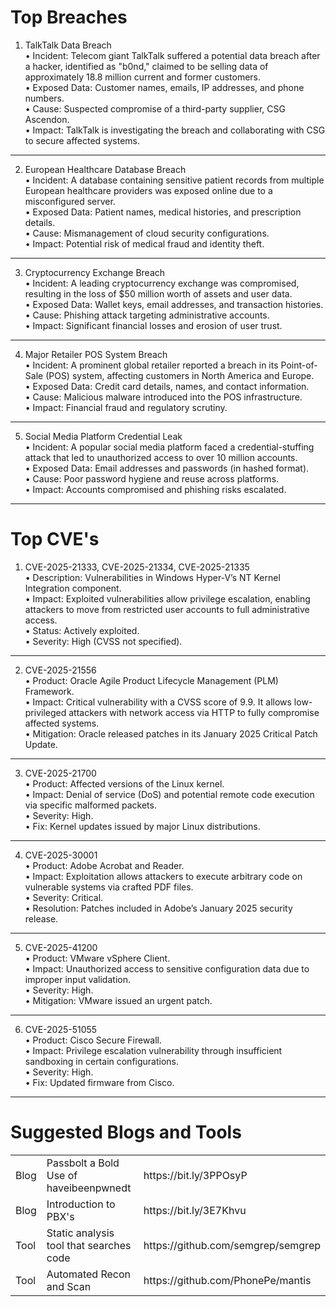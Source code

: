# Top Breaches
1. TalkTalk Data Breach<br>
•	Incident: Telecom giant TalkTalk suffered a potential data breach after a hacker, identified as "b0nd," claimed to be selling data of approximately 18.8 million current and former customers.<br>
•	Exposed Data: Customer names, emails, IP addresses, and phone numbers.<br>
•	Cause: Suspected compromise of a third-party supplier, CSG Ascendon.<br>
•	Impact: TalkTalk is investigating the breach and collaborating with CSG to secure affected systems.
________________________________________
2. European Healthcare Database Breach<br>
•	Incident: A database containing sensitive patient records from multiple European healthcare providers was exposed online due to a misconfigured server.<br>
•	Exposed Data: Patient names, medical histories, and prescription details.<br>
•	Cause: Mismanagement of cloud security configurations.<br>
•	Impact: Potential risk of medical fraud and identity theft.<br>
________________________________________
3. Cryptocurrency Exchange Breach<br>
•	Incident: A leading cryptocurrency exchange was compromised, resulting in the loss of $50 million worth of assets and user data.<br>
•	Exposed Data: Wallet keys, email addresses, and transaction histories.<br>
•	Cause: Phishing attack targeting administrative accounts.<br>
•	Impact: Significant financial losses and erosion of user trust.<br>
________________________________________
4. Major Retailer POS System Breach<br>
•	Incident: A prominent global retailer reported a breach in its Point-of-Sale (POS) system, affecting customers in North America and Europe.<br>
•	Exposed Data: Credit card details, names, and contact information.<br>
•	Cause: Malicious malware introduced into the POS infrastructure.<br>
•	Impact: Financial fraud and regulatory scrutiny.<br>
________________________________________
5. Social Media Platform Credential Leak<br>
•	Incident: A popular social media platform faced a credential-stuffing attack that led to unauthorized access to over 10 million accounts.<br>
•	Exposed Data: Email addresses and passwords (in hashed format).<br>
•	Cause: Poor password hygiene and reuse across platforms.<br>
•	Impact: Accounts compromised and phishing risks escalated.<br>
________________________________________
# Top CVE's<br>
1. CVE-2025-21333, CVE-2025-21334, CVE-2025-21335<br>
•	Description: Vulnerabilities in Windows Hyper-V’s NT Kernel Integration component.<br>
•	Impact: Exploited vulnerabilities allow privilege escalation, enabling attackers to move from restricted user accounts to full administrative access.<br>
•	Status: Actively exploited.<br>
•	Severity: High (CVSS not specified).<br>
________________________________________
2. CVE-2025-21556<br>
•	Product: Oracle Agile Product Lifecycle Management (PLM) Framework.<br>
•	Impact: Critical vulnerability with a CVSS score of 9.9. It allows low-privileged attackers with network access via HTTP to fully compromise affected systems.<br>
•	Mitigation: Oracle released patches in its January 2025 Critical Patch Update.<br>
________________________________________
3. CVE-2025-21700<br>
•	Product: Affected versions of the Linux kernel.<br>
•	Impact: Denial of service (DoS) and potential remote code execution via specific malformed packets.<br>
•	Severity: High.<br>
•	Fix: Kernel updates issued by major Linux distributions.<br>
________________________________________
4. CVE-2025-30001<br>
•	Product: Adobe Acrobat and Reader.<br>
•	Impact: Exploitation allows attackers to execute arbitrary code on vulnerable systems via crafted PDF files.<br>
•	Severity: Critical.<br>
•	Resolution: Patches included in Adobe’s January 2025 security release.<br>
________________________________________                                                                          
5. CVE-2025-41200<br>
•	Product: VMware vSphere Client.<br>
•	Impact: Unauthorized access to sensitive configuration data due to improper input validation.<br>
•	Severity: High.<br>
•	Mitigation: VMware issued an urgent patch.<br>
________________________________________
6. CVE-2025-51055<br>
•	Product: Cisco Secure Firewall.<br>
•	Impact: Privilege escalation vulnerability through insufficient sandboxing in certain configurations.<br>
•	Severity: High.<br>
•	Fix: Updated firmware from Cisco.<br>
________________________________________
# Suggested Blogs and Tools
<smart-table>
        <table>
<tbody>
              <td>Blog</td><td>Passbolt a Bold Use of haveibeenpwnedt</td><td>https://bit.ly/3PPOsyP</td></tr>
              <td>Blog</td><td>Introduction to PBX's</td><td>https://bit.ly/3E7Khvu</td></tr>
              <td>Tool</td><td>Static analysis tool that searches code</td><td>https://github.com/semgrep/semgrep</td></tr>
              <td>Tool</td><td>Automated Recon and Scan</td><td>https://github.com/PhonePe/mantis</td></tr></table></smart-table>
              
